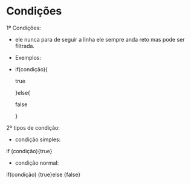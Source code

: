 # Condições
 1º Condições:

- ele nunca para de seguir a linha ele sempre anda reto mas pode ser filtrada.

- Exemplos:

- if(condição){
   
   true
   
   }else{
   
   false
   
   }
   
2º tipos de condição:

- condição simples:

 if (condição){true}
 
- condição normal:

 if(condição) {true}else {false} 
 
 
